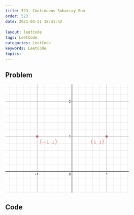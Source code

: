 ```yaml
---
title: 523. Continuous Subarray Sum
order: 523
date: 2021-04-21 18:41:42

layout: leetcode
tags: LeetCode
categories: LeetCode
keywords: LeetCode
topics:
---
```


## Problem

![image tooltip here](./assets/356-1.png)

## Code

```java

```
